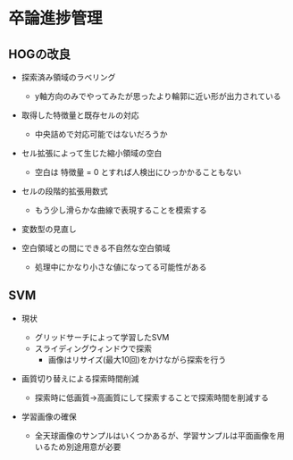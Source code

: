 # 卒論進捗管理

## HOGの改良
 - 探索済み領域のラベリング
	- y軸方向のみでやってみたが思ったより輪郭に近い形が出力されている

 - 取得した特徴量と既存セルの対応
	- 中央詰めで対応可能ではないだろうか

 - セル拡張によって生じた縮小領域の空白
	- 空白は 特徴量 = 0 とすれば人検出にひっかかることもない

 - セルの段階的拡張用数式
	- もう少し滑らかな曲線で表現することを模索する

 - 変数型の見直し

 - 空白領域との間にできる不自然な空白領域
	- 処理中にかなり小さな値になってる可能性がある

## SVM
 - 現状
	 - グリッドサーチによって学習したSVM
	 - スライディングウィンドウで探索
	 	- 画像はリサイズ(最大10回)をかけながら探索を行う

 - 画質切り替えによる探索時間削減
	- 探索時に低画質→高画質にして探索することで探索時間を削減する

 - 学習画像の確保
	- 全天球画像のサンプルはいくつかあるが、学習サンプルは平面画像を用いるため別途用意が必要